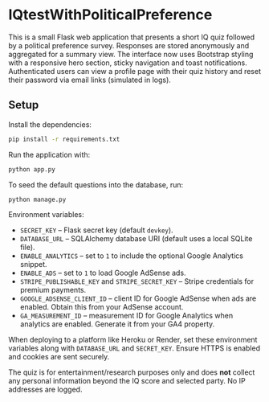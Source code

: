# IQtestWithPoliticalPreference

This is a small Flask web application that presents a short IQ quiz followed by a political preference survey. Responses are stored anonymously and aggregated for a summary view. The interface now uses Bootstrap styling with a responsive hero section, sticky navigation and toast notifications. Authenticated users can view a profile page with their quiz history and reset their password via email links (simulated in logs).

## Setup

Install the dependencies:

```bash
pip install -r requirements.txt
```

Run the application with:

```bash
python app.py
```

To seed the default questions into the database, run:

```bash
python manage.py
```

Environment variables:

- `SECRET_KEY` – Flask secret key (default `devkey`).
- `DATABASE_URL` – SQLAlchemy database URI (default uses a local SQLite file).
- `ENABLE_ANALYTICS` – set to `1` to include the optional Google Analytics snippet.
- `ENABLE_ADS` – set to `1` to load Google AdSense ads.
- `STRIPE_PUBLISHABLE_KEY` and `STRIPE_SECRET_KEY` – Stripe credentials for premium payments.
- `GOOGLE_ADSENSE_CLIENT_ID` – client ID for Google AdSense when ads are enabled. Obtain this from your AdSense account.
- `GA_MEASUREMENT_ID` – measurement ID for Google Analytics when analytics are enabled. Generate it from your GA4 property.

When deploying to a platform like Heroku or Render, set these environment variables along with `DATABASE_URL` and `SECRET_KEY`. Ensure HTTPS is enabled and cookies are sent securely.

The quiz is for entertainment/research purposes only and does **not** collect any personal information beyond the IQ score and selected party. No IP addresses are logged.


